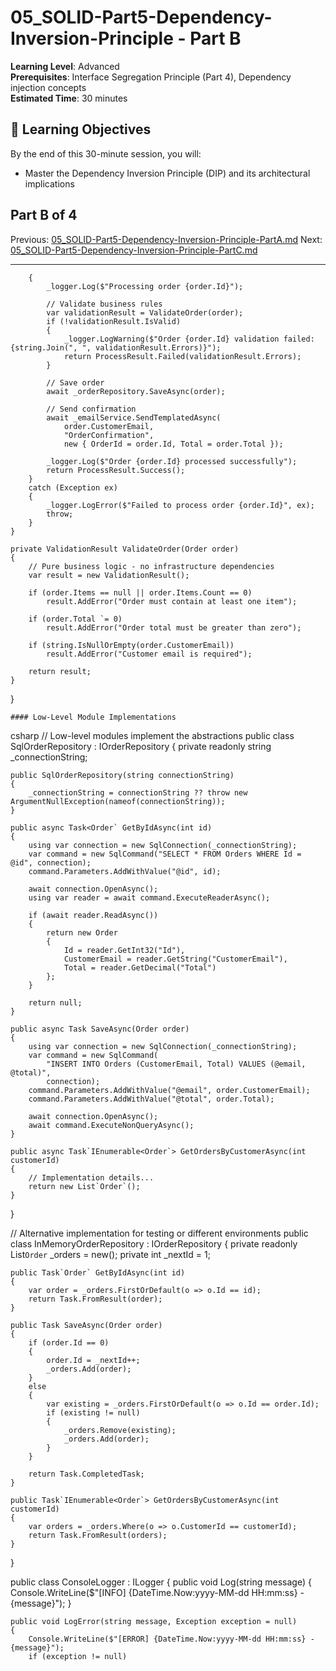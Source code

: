 # 05_SOLID-Part5-Dependency-Inversion-Principle - Part B

**Learning Level**: Advanced  
**Prerequisites**: Interface Segregation Principle (Part 4), Dependency injection concepts  
**Estimated Time**: 30 minutes  

## 🎯 Learning Objectives

By the end of this 30-minute session, you will:

- Master the Dependency Inversion Principle (DIP) and its architectural implications

## Part B of 4

Previous: [05_SOLID-Part5-Dependency-Inversion-Principle-PartA.md](05_SOLID-Part5-Dependency-Inversion-Principle-PartA.md)
Next: [05_SOLID-Part5-Dependency-Inversion-Principle-PartC.md](05_SOLID-Part5-Dependency-Inversion-Principle-PartC.md)

---

        {
            _logger.Log($"Processing order {order.Id}");
            
            // Validate business rules
            var validationResult = ValidateOrder(order);
            if (!validationResult.IsValid)
            {
                _logger.LogWarning($"Order {order.Id} validation failed: {string.Join(", ", validationResult.Errors)}");
                return ProcessResult.Failed(validationResult.Errors);
            }
            
            // Save order
            await _orderRepository.SaveAsync(order);
            
            // Send confirmation
            await _emailService.SendTemplatedAsync(
                order.CustomerEmail, 
                "OrderConfirmation", 
                new { OrderId = order.Id, Total = order.Total });
            
            _logger.Log($"Order {order.Id} processed successfully");
            return ProcessResult.Success();
        }
        catch (Exception ex)
        {
            _logger.LogError($"Failed to process order {order.Id}", ex);
            throw;
        }
    }
    
    private ValidationResult ValidateOrder(Order order)
    {
        // Pure business logic - no infrastructure dependencies
        var result = new ValidationResult();
        
        if (order.Items == null || order.Items.Count == 0)
            result.AddError("Order must contain at least one item");
            
        if (order.Total `= 0)
            result.AddError("Order total must be greater than zero");
            
        if (string.IsNullOrEmpty(order.CustomerEmail))
            result.AddError("Customer email is required");
            
        return result;
    }
}


    #### Low-Level Module Implementations
csharp
// Low-level modules implement the abstractions
public class SqlOrderRepository : IOrderRepository
{
    private readonly string _connectionString;
    
    public SqlOrderRepository(string connectionString)
    {
        _connectionString = connectionString ?? throw new ArgumentNullException(nameof(connectionString));
    }
    
    public async Task<Order` GetByIdAsync(int id)
    {
        using var connection = new SqlConnection(_connectionString);
        var command = new SqlCommand("SELECT * FROM Orders WHERE Id = @id", connection);
        command.Parameters.AddWithValue("@id", id);
        
        await connection.OpenAsync();
        using var reader = await command.ExecuteReaderAsync();
        
        if (await reader.ReadAsync())
        {
            return new Order
            {
                Id = reader.GetInt32("Id"),
                CustomerEmail = reader.GetString("CustomerEmail"),
                Total = reader.GetDecimal("Total")
            };
        }
        
        return null;
    }
    
    public async Task SaveAsync(Order order)
    {
        using var connection = new SqlConnection(_connectionString);
        var command = new SqlCommand(
            "INSERT INTO Orders (CustomerEmail, Total) VALUES (@email, @total)", 
            connection);
        command.Parameters.AddWithValue("@email", order.CustomerEmail);
        command.Parameters.AddWithValue("@total", order.Total);
        
        await connection.OpenAsync();
        await command.ExecuteNonQueryAsync();
    }
    
    public async Task`IEnumerable<Order`> GetOrdersByCustomerAsync(int customerId)
    {
        // Implementation details...
        return new List`Order`();
    }
}

// Alternative implementation for testing or different environments
public class InMemoryOrderRepository : IOrderRepository
{
    private readonly List`Order` _orders = new();
    private int _nextId = 1;
    
    public Task`Order` GetByIdAsync(int id)
    {
        var order = _orders.FirstOrDefault(o => o.Id == id);
        return Task.FromResult(order);
    }
    
    public Task SaveAsync(Order order)
    {
        if (order.Id == 0)
        {
            order.Id = _nextId++;
            _orders.Add(order);
        }
        else
        {
            var existing = _orders.FirstOrDefault(o => o.Id == order.Id);
            if (existing != null)
            {
                _orders.Remove(existing);
                _orders.Add(order);
            }
        }
        
        return Task.CompletedTask;
    }
    
    public Task`IEnumerable<Order`> GetOrdersByCustomerAsync(int customerId)
    {
        var orders = _orders.Where(o => o.CustomerId == customerId);
        return Task.FromResult(orders);
    }
}

public class ConsoleLogger : ILogger
{
    public void Log(string message)
    {
        Console.WriteLine($"[INFO] {DateTime.Now:yyyy-MM-dd HH:mm:ss} - {message}");
    }
    
    public void LogError(string message, Exception exception = null)
    {
        Console.WriteLine($"[ERROR] {DateTime.Now:yyyy-MM-dd HH:mm:ss} - {message}");
        if (exception != null)

